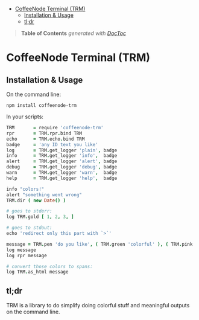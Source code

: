 

- [CoffeeNode Terminal (TRM)](#coffeenode-terminal-trm)
	- [Installation & Usage](#installation-&-usage)
	- [tl;dr](#tl;dr)

> **Table of Contents**  *generated with [DocToc](http://doctoc.herokuapp.com/)*


# CoffeeNode Terminal (TRM)

## Installation & Usage

On the command line:

    npm install coffeenode-trm

In your scripts:

```coffeescript
TRM       = require 'coffeenode-trm'
rpr       = TRM.rpr.bind TRM
echo      = TRM.echo.bind TRM
badge     = 'any ID text you like'
log       = TRM.get_logger 'plain', badge
info      = TRM.get_logger 'info',  badge
alert     = TRM.get_logger 'alert', badge
debug     = TRM.get_logger 'debug', badge
warn      = TRM.get_logger 'warn',  badge
help      = TRM.get_logger 'help',  badge

info "colors!"
alert "something went wrong"
TRM.dir ( new Date() )

# goes to stderr:
log TRM.gold [ 1, 2, 3, ]

# goes to stdout:
echo 'redirect only this part with `>`'

message = TRM.pen 'do you like', ( TRM.green 'colorful' ), ( TRM.pink 'outputs' ), '?'
log message
log rpr message

# convert those colors to spans:
log TRM.as_html message

```

## tl;dr

TRM is a library to do simplify doing colorful stuff and meaningful outputs on the command line.

